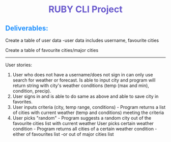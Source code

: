 <h1 align="center" style="color:SlateBlue;">RUBY CLI Project</h1>
<h2 style="color:DodgerBlue"> Deliverables:</h2>

Create a table of user data
    -user data includes username, favourite cities

Create a table of favourite cities/major cities

***

User stories:

1. User who does not have a username/does not sign in can only use search for weather or forecast. Is able to input city and program will return string with city's weather conditions (temp (max and min), condition, precip).
2. User signs in and is able to do same as above and able to save city in favorites.
3. User inputs criteria (city, temp range, conditions) - Program returns a list of cities with current weather (temp and conditions) meeting the criteria
4. User picks "random" - Program suggests a random city out of the favourite cities list with current weather
User picks certain weather condition - Program returns all cities of a certain weather condition
    -either of favourites list
    -or out of major cities list